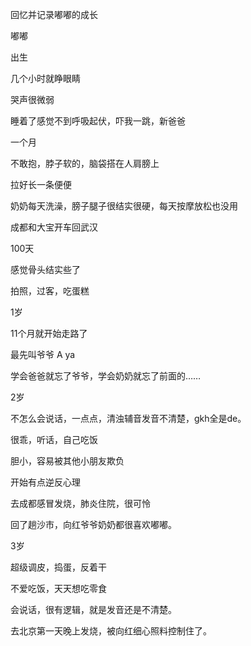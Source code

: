 回忆并记录嘟嘟的成长

嘟嘟

出生

几个小时就睁眼睛

哭声很微弱

睡着了感觉不到呼吸起伏，吓我一跳，新爸爸

一个月

不敢抱，脖子软的，脑袋搭在人肩膀上

拉好长一条便便

奶奶每天洗澡，膀子腿子很结实很硬，每天按摩放松也没用

成都和大宝开车回武汉

100天

感觉骨头结实些了

拍照，过客，吃蛋糕

1岁

11个月就开始走路了

最先叫爷爷 A ya

学会爸爸就忘了爷爷，学会奶奶就忘了前面的……

2岁

不怎么会说话，一点点，清浊辅音发音不清楚，gkh全是de。

很乖，听话，自己吃饭

胆小，容易被其他小朋友欺负

开始有点逆反心理

去成都感冒发烧，肺炎住院，很可怜

回了趟沙市，向红爷爷奶奶都很喜欢嘟嘟。

3岁

超级调皮，捣蛋，反着干

不爱吃饭，天天想吃零食

会说话，很有逻辑，就是发音还是不清楚。

去北京第一天晚上发烧，被向红细心照料控制住了。
